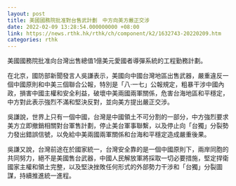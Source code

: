 ```yaml
---
layout: post
title: 美國國務院批准對台售武計劃　中方向美方嚴正交涉
date: 2022-02-09 13:28:54.000000000 +08:00
link: https://news.rthk.hk/rthk/ch/component/k2/1632743-20220209.htm
categories: rthk
---
```


美國國務院批准向台灣出售總值1億美元愛國者導彈系統的工程勤務計劃。

在北京，國防部新聞發言人吳謙表示，美國向中國台灣地區出售武器，嚴重違反一個中國原則和中美三個聯合公報，特別是「八·一七」公報規定，粗暴干涉中國內政，損害中國主權和安全利益，破壞中美兩國兩軍關係，危害台海地區和平穩定，中方對此表示強烈不滿和堅決反對，並向美方提出嚴正交涉。

吳謙說，世界上只有一個中國，台灣是中國領土不可分割的一部分，中方強烈要求美方立即撤銷相關對台軍售計劃，停止美台軍事聯繫，以及停止向「台獨」分裂勢力發出錯誤信號，以免給中美兩國兩軍關係和台海和平穩定造成嚴重後果。

吳謙又說，台灣前途在於國家統一，台灣安全靠的是一個中國原則下，兩岸同胞的共同努力，絕不是美國售台武器，中國人民解放軍將採取一切必要措施，堅定捍衛國家主權和領土完整，以及堅決挫敗任何形式的外部勢力干涉和「台獨」分裂圖謀，持續推進統一進程。
